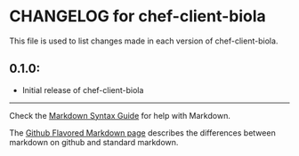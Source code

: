 # CHANGELOG for chef-client-biola

This file is used to list changes made in each version of chef-client-biola.

## 0.1.0:

* Initial release of chef-client-biola

- - -
Check the [Markdown Syntax Guide](http://daringfireball.net/projects/markdown/syntax) for help with Markdown.

The [Github Flavored Markdown page](http://github.github.com/github-flavored-markdown/) describes the differences between markdown on github and standard markdown.
